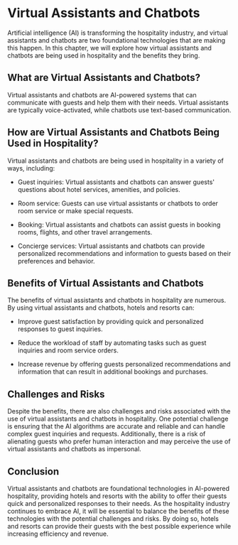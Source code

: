 Virtual Assistants and Chatbots
============================================================================

Artificial intelligence (AI) is transforming the hospitality industry, and virtual assistants and chatbots are two foundational technologies that are making this happen. In this chapter, we will explore how virtual assistants and chatbots are being used in hospitality and the benefits they bring.

What are Virtual Assistants and Chatbots?
-----------------------------------------

Virtual assistants and chatbots are AI-powered systems that can communicate with guests and help them with their needs. Virtual assistants are typically voice-activated, while chatbots use text-based communication.

How are Virtual Assistants and Chatbots Being Used in Hospitality?
------------------------------------------------------------------

Virtual assistants and chatbots are being used in hospitality in a variety of ways, including:

* Guest inquiries: Virtual assistants and chatbots can answer guests' questions about hotel services, amenities, and policies.

* Room service: Guests can use virtual assistants or chatbots to order room service or make special requests.

* Booking: Virtual assistants and chatbots can assist guests in booking rooms, flights, and other travel arrangements.

* Concierge services: Virtual assistants and chatbots can provide personalized recommendations and information to guests based on their preferences and behavior.

Benefits of Virtual Assistants and Chatbots
-------------------------------------------

The benefits of virtual assistants and chatbots in hospitality are numerous. By using virtual assistants and chatbots, hotels and resorts can:

* Improve guest satisfaction by providing quick and personalized responses to guest inquiries.

* Reduce the workload of staff by automating tasks such as guest inquiries and room service orders.

* Increase revenue by offering guests personalized recommendations and information that can result in additional bookings and purchases.

Challenges and Risks
--------------------

Despite the benefits, there are also challenges and risks associated with the use of virtual assistants and chatbots in hospitality. One potential challenge is ensuring that the AI algorithms are accurate and reliable and can handle complex guest inquiries and requests. Additionally, there is a risk of alienating guests who prefer human interaction and may perceive the use of virtual assistants and chatbots as impersonal.

Conclusion
----------

Virtual assistants and chatbots are foundational technologies in AI-powered hospitality, providing hotels and resorts with the ability to offer their guests quick and personalized responses to their needs. As the hospitality industry continues to embrace AI, it will be essential to balance the benefits of these technologies with the potential challenges and risks. By doing so, hotels and resorts can provide their guests with the best possible experience while increasing efficiency and revenue.
